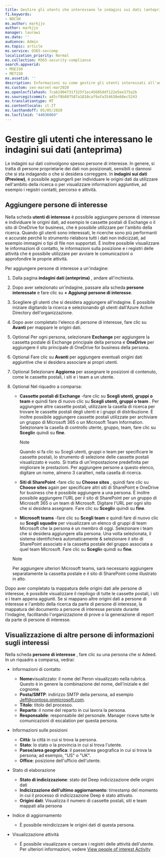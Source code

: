 ```yaml
---
title: Gestire gli utenti che interessano le indagini sui dati (anteprima)
f1.keywords:
- NOCSH
ms.author: markjjo
author: markjjo
manager: laurawi
ms.date: ''
audience: Admin
ms.topic: article
ms.service: O365-seccomp
localization_priority: Normal
ms.collection: M365-security-compliance
search.appverid:
- MOE150
- MET150
ms.assetid: ''
description: Informazioni su come gestire gli utenti interessati all'ambito della ricerca o alla visualizzazione di dati quali i registri dei contatti, delle posizioni e delle attività.
ms.custom: seo-marvel-mar2020
ms.openlocfilehash: 7cab1904731f325f1ec45685ddf122e5ee375a2b
ms.sourcegitcommit: a45cf8b887587a1810caf9afa354638e68ec5243
ms.translationtype: MT
ms.contentlocale: it-IT
ms.lasthandoff: 05/05/2020
ms.locfileid: "44036069"
---
```

# <a name="manage-people-of-interest-in-data-investigations-preview"></a>Gestire gli utenti che interessano le indagini sui dati (anteprima)

Le indagini sui dati coinvolgono spesso persone di interesse. In genere, si tratta di persone proprietarie dei dati non posizionati, sensibili o dannosi che si sta indagando o che si desidera correggere. In **indagini sui dati (Preview)**, è possibile aggiungerli per individuare le origini dati da utilizzare nell'ambito della ricerca o per visualizzare informazioni aggiuntive, ad esempio i registri contatti, percorso e attività. 


## <a name="add-people-of-interest"></a>Aggiungere persone di interesse

Nella scheda **utenti di interesse** è possibile aggiungere persone di interesse e individuare le origini dati, ad esempio le cassette postali di Exchange o il sito di OneDrive for business, che è possibile utilizzare per l'ambito della ricerca. Quando gli utenti sono interessati, le ricerche sono più performanti e accurate perché lo strumento rielabora tutti i dati non indicizzati, ad esempio immagini o tipi di file non supportati. È inoltre possibile visualizzare le informazioni di contatto, le informazioni sulla posizione e i registri delle attività che è possibile utilizzare per avviare le comunicazioni o approfondire le proprie attività. 

Per aggiungere persone di interesse a un'indagine:

1. Dalla pagina **indagini dati (anteprima)** , andare all'inchiesta.
 
2. Dopo aver selezionato un'indagine, passare alla scheda **persone interessate** e fare clic su **+ Aggiungi persone di interesse**. 
 
3. Scegliere gli utenti che si desidera aggiungere all'indagine. È possibile iniziare digitando la ricerca e selezionando gli utenti dall'Azure Active Directory dell'organizzazione.
 
4. Dopo aver completato l'elenco di persone di interesse, fare clic su **Avanti** per mappare le origini dati. 

5. Optional Per ogni persona, selezionare **Exchange** per aggiungere la cassetta postale di Exchange principale della persona e **OneDrive** per aggiungere il sito principale di OneDrive for business della persona.

6. Optional Fare clic su **Avanti** per aggiungere eventuali origini dati aggiuntive che si desidera associare ai propri utenti.

7. Optional Selezionare **Aggiorna** per assegnare le posizioni di contenuto, come le cassette postali, i siti e i team a un utente. 

8. Optional Nel riquadro a comparsa:
   
    -  **Cassette postali di Exchange** -fare clic su **Scegli utenti, gruppi o team** e quindi fare di nuovo clic su **Scegli utenti, gruppi o team** . Per aggiungere altre cassette postali, utilizzare la casella di ricerca per trovare le cassette postali degli utenti e i gruppi di distribuzione. È inoltre possibile aggiungere cassette postali utilizzate per archiviare un gruppo di Microsoft 365 o un Microsoft Team Information. Selezionare la casella di controllo utente, gruppo, team, fare clic su **Scegli**e quindi su **fine**.

        > [!NOTE]
        > Quando si fa clic su Scegli utenti, gruppi o team per specificare le cassette postali, lo strumento di selezione delle cassette postali visualizzato è vuoto. Si tratta di un'impostazione predefinita per migliorare le prestazioni. Per aggiungere persone a questo elenco, digitare un nome, almeno 3 caratteri, nella casella di ricerca.
     
     - **Siti di SharePoint** -fare clic su **Choose sites** , quindi fare clic su **Choose sites** again per specificare altri siti di SharePoint e OneDrive for business che è possibile aggiungere a una persona. È inoltre possibile aggiungere l'URL per il sito di SharePoint per un gruppo di Microsoft 365 o un team di Microsoft. Digitare l'URL per ogni sito che si desidera assegnare. Fare clic su **Scegli**e quindi su **fine**.
     - **Microsoft teams** -fare clic su **Scegli team** e quindi fare di nuovo clic su **Scegli squadre** per visualizzare un elenco di gruppi di team Microsoft che la persona è un membro di oggi. Selezionare i team che si desidera aggiungere alla persona. Una volta selezionata, il sistema identificherà automaticamente & selezionare il sito di SharePoint associato e la cassetta postale del gruppo associata a quel team Microsoft. Fare clic su **Scegli**e quindi su **fine**.
        
      > [!NOTE]
      > Per aggiungere ulteriori Microsoft teams, sarà necessario aggiungere separatamente la cassetta postale e il sito di SharePoint come illustrato in alto.

Dopo aver completato la mappatura delle origini dati alle persone di interesse, è possibile visualizzare il riepilogo di tutte le cassette postali, i siti e i team appena aggiunti. Se si mappano altre origini dati a persone di interesse e l'ambito della ricerca da parte di persone di interesse, la mappatura del documento a persone di interesse persiste durante l'indagine, facilitando l'organizzazione di prove o la generazione di report da parte di persone di interesse. 

## <a name="view-additional-people-of-interest-information"></a>Visualizzazione di altre persone di informazioni sugli interessi

Nella scheda **persone di interesse** , fare clic su una persona che si Adeed. In un riquadro a comparsa, vedrai:

- Informazioni di contatto

  - **Nome**visualizzato: il nome del Peron visualizzato nella rubrica. Questo è in genere la combinazione del nome, dell'iniziale e del cognome.
  - **Posta/SMTP**: indirizzo SMTP della persona, ad esempio Jeff@contoso.onmicrosoft.com.  
  - **Titolo**: titolo del processo.
  - **Reparto**: il nome del reparto in cui lavora la persona.
  - **Responsabile**: responsabile del personale. Manager riceve tutte le comunicazioni di escalation per questa persona.
  
- Informazioni sulle posizioni

  - **Città**: la città in cui si trova la persona.
  - **Stato**: lo stato o la provincia in cui si trova l'utente.
  - **Paese/area geografica**: il paese/area geografica in cui si trova la persona; ad esempio, "US" o "UK".
  - **Office**: posizione dell'ufficio dell'utente.

- Stato di elaborazione

  - **Stato di indicizzazione**: stato del Deep indicizzazione delle origini dati
  - **Indicizzazione dell'ultimo aggiornamento**: timestamp del momento in cui il processo di indicizzazione Deep è stato attivato.
  - **Origini dati**: Visualizza il numero di cassette postali, siti e team mappati alla persona

- Indice di aggiornamento
    - È possibile reindicizzare le origini dati di questa persona. 

- Visualizzazione attività 

    - È possibile visualizzare e cercare i registri delle attività dell'utente. Per ulteriori informazioni, vedere [View people of interest Activity](view-people-of-interest-activity.md) 
